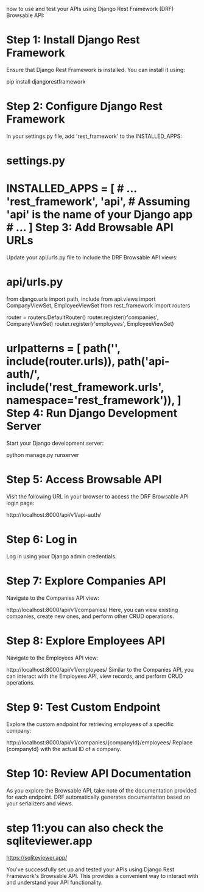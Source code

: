how to use and test your APIs using Django Rest Framework (DRF) Browsable API:

Step 1: Install Django Rest Framework
=====================================
Ensure that Django Rest Framework is installed. You can install it using:


pip install djangorestframework


Step 2: Configure Django Rest Framework
=====================================
In your settings.py file, add 'rest_framework' to the INSTALLED_APPS:


# settings.py
INSTALLED_APPS = [
    # ...
    'rest_framework',
    'api',  # Assuming 'api' is the name of your Django app
    # ...
]
Step 3: Add Browsable API URLs
=====================================
Update your api/urls.py file to include the DRF Browsable API views:


# api/urls.py

from django.urls import path, include
from api.views import CompanyViewSet, EmployeeViewSet
from rest_framework import routers

router = routers.DefaultRouter()
router.register(r'companies', CompanyViewSet)
router.register(r'employees', EmployeeViewSet)

urlpatterns = [
    path('', include(router.urls)),
    path('api-auth/', include('rest_framework.urls', namespace='rest_framework')),
]
Step 4: Run Django Development Server
=====================================
Start your Django development server:

python manage.py runserver


Step 5: Access Browsable API
=====================================
Visit the following URL in your browser to access the DRF Browsable API login page:

http://localhost:8000/api/v1/api-auth/

Step 6: Log in
=====================================
Log in using your Django admin credentials.

Step 7: Explore Companies API
=====================================
Navigate to the Companies API view:


http://localhost:8000/api/v1/companies/
Here, you can view existing companies, create new ones, and perform other CRUD operations.

Step 8: Explore Employees API
=====================================
Navigate to the Employees API view:


http://localhost:8000/api/v1/employees/
Similar to the Companies API, you can interact with the Employees API, view records, and perform CRUD operations.

Step 9: Test Custom Endpoint
=====================================
Explore the custom endpoint for retrieving employees of a specific company:


http://localhost:8000/api/v1/companies/{companyId}/employees/
Replace {companyId} with the actual ID of a company.

Step 10: Review API Documentation
=====================================
As you explore the Browsable API, take note of the documentation provided for each endpoint. DRF automatically generates documentation based on your serializers and views.

step 11:you can also check the sqliteviewer.app
================================================
https://sqliteviewer.app/

You've successfully set up and tested your APIs using Django Rest Framework's Browsable API. This provides a convenient way to interact with and understand your API functionality.






